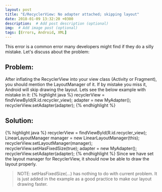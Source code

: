 ```yaml
---
layout: post
title: "E/RecyclerView: No adapter attached; skipping layout"
date: 2018-01-09 13:32:20 +0300
description:  # Add post description (optional)
img:  # Add image post (optional)
tags: [Errors, Android, XML]
---
```

This error is a common error many developers might find if they do a silly mistake. Let's discuss about the problem:
## Problem:
After inflating the RecyclerView into your view class (Activity or Fragment), you should mention the LayoutManager of it. If by mistake you miss it, Android will skip drawing the layout. Lets see the below example with mistake in it:
{% highlight java %}
recyclerView = findViewById(R.id.recycler_view);
adapter = new MyAdapter();
recyclerView.setAdapter(adapter);
{% endhighlight %}

## Solution:
{% highlight java %}
recyclerView = findViewById(R.id.recycler_view);
LinearLayoutManager manager = new LinearLayoutManager(this);
recyclerView.setLayoutManager(manager);
recyclerView.setHasFixedSize(true);
adapter = new MyAdapter();
recyclerView.setAdapter(adapter);
{% endhighlight %}
Since we have set the layout manager for RecyclerView, it should now be able to draw the layout properly.
> NOTE: setHasFixedSize(...) has nothing to do with current problem. It is just added in the example as a good practice to make our layout drawing faster.
